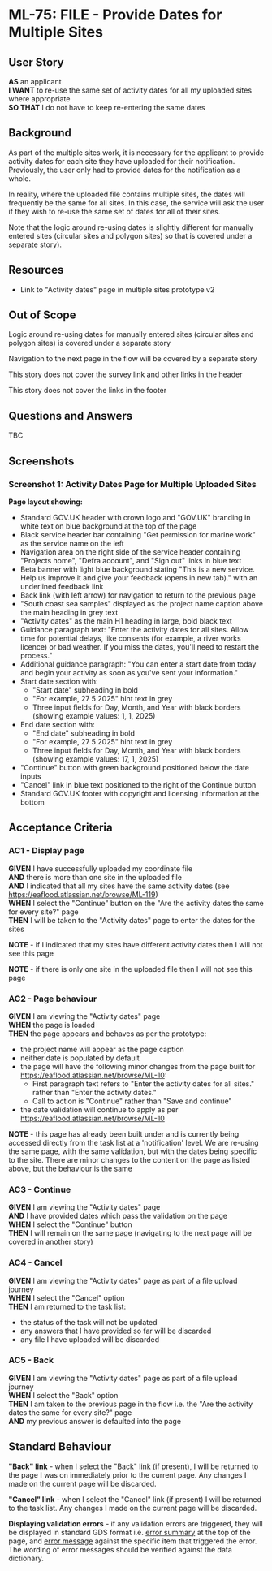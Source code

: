# ML-75: FILE - Provide Dates for Multiple Sites

## User Story

**AS** an applicant  
**I WANT** to re-use the same set of activity dates for all my uploaded sites where appropriate  
**SO THAT** I do not have to keep re-entering the same dates

## Background

As part of the multiple sites work, it is necessary for the applicant to provide activity dates for each site they have uploaded for their notification. Previously, the user only had to provide dates for the notification as a whole.

In reality, where the uploaded file contains multiple sites, the dates will frequently be the same for all sites. In this case, the service will ask the user if they wish to re-use the same set of dates for all of their sites.

Note that the logic around re-using dates is slightly different for manually entered sites (circular sites and polygon sites) so that is covered under a separate story).

## Resources

- Link to "Activity dates" page in multiple sites prototype v2

## Out of Scope

Logic around re-using dates for manually entered sites (circular sites and polygon sites) is covered under a separate story

Navigation to the next page in the flow will be covered by a separate story

This story does not cover the survey link and other links in the header

This story does not cover the links in the footer

## Questions and Answers

TBC

## Screenshots

### Screenshot 1: Activity Dates Page for Multiple Uploaded Sites

**Page layout showing:**

- Standard GOV.UK header with crown logo and "GOV.UK" branding in white text on blue background at the top of the page
- Black service header bar containing "Get permission for marine work" as the service name on the left
- Navigation area on the right side of the service header containing "Projects home", "Defra account", and "Sign out" links in blue text
- Beta banner with light blue background stating "This is a new service. Help us improve it and give your feedback (opens in new tab)." with an underlined feedback link
- Back link (with left arrow) for navigation to return to the previous page
- "South coast sea samples" displayed as the project name caption above the main heading in grey text
- "Activity dates" as the main H1 heading in large, bold black text
- Guidance paragraph text: "Enter the activity dates for all sites. Allow time for potential delays, like consents (for example, a river works licence) or bad weather. If you miss the dates, you'll need to restart the process."
- Additional guidance paragraph: "You can enter a start date from today and begin your activity as soon as you've sent your information."
- Start date section with:
  - "Start date" subheading in bold
  - "For example, 27 5 2025" hint text in grey
  - Three input fields for Day, Month, and Year with black borders (showing example values: 1, 1, 2025)
- End date section with:
  - "End date" subheading in bold
  - "For example, 27 5 2025" hint text in grey
  - Three input fields for Day, Month, and Year with black borders (showing example values: 17, 1, 2025)
- "Continue" button with green background positioned below the date inputs
- "Cancel" link in blue text positioned to the right of the Continue button
- Standard GOV.UK footer with copyright and licensing information at the bottom

## Acceptance Criteria

### AC1 - Display page

**GIVEN** I have successfully uploaded my coordinate file  
**AND** there is more than one site in the uploaded file  
**AND** I indicated that all my sites have the same activity dates (see https://eaflood.atlassian.net/browse/ML-119)  
**WHEN** I select the "Continue" button on the "Are the activity dates the same for every site?" page  
**THEN** I will be taken to the "Activity dates" page to enter the dates for the sites

**NOTE** - if I indicated that my sites have different activity dates then I will not see this page

**NOTE** - if there is only one site in the uploaded file then I will not see this page

### AC2 - Page behaviour

**GIVEN** I am viewing the "Activity dates" page  
**WHEN** the page is loaded  
**THEN** the page appears and behaves as per the prototype:

- the project name will appear as the page caption
- neither date is populated by default
- the page will have the following minor changes from the page built for https://eaflood.atlassian.net/browse/ML-10:
  - First paragraph text refers to "Enter the activity dates for all sites." rather than "Enter the activity dates."
  - Call to action is "Continue" rather than "Save and continue"
- the date validation will continue to apply as per https://eaflood.atlassian.net/browse/ML-10

**NOTE** - this page has already been built under and is currently being accessed directly from the task list at a 'notification' level. We are re-using the same page, with the same validation, but with the dates being specific to the site. There are minor changes to the content on the page as listed above, but the behaviour is the same

### AC3 - Continue

**GIVEN** I am viewing the "Activity dates" page  
**AND** I have provided dates which pass the validation on the page  
**WHEN** I select the "Continue" button  
**THEN** I will remain on the same page (navigating to the next page will be covered in another story)

### AC4 - Cancel

**GIVEN** I am viewing the "Activity dates" page as part of a file upload journey  
**WHEN** I select the "Cancel" option  
**THEN** I am returned to the task list:

- the status of the task will not be updated
- any answers that I have provided so far will be discarded
- any file I have uploaded will be discarded

### AC5 - Back

**GIVEN** I am viewing the "Activity dates" page as part of a file upload journey  
**WHEN** I select the "Back" option  
**THEN** I am taken to the previous page in the flow i.e. the "Are the activity dates the same for every site?" page  
**AND** my previous answer is defaulted into the page

## Standard Behaviour

**"Back" link** - when I select the "Back" link (if present), I will be returned to the page I was on immediately prior to the current page. Any changes I made on the current page will be discarded.

**"Cancel" link** - when I select the "Cancel" link (if present) I will be returned to the task list. Any changes I made on the current page will be discarded.

**Displaying validation errors** - if any validation errors are triggered, they will be displayed in standard GDS format i.e. [error summary](https://design-system.service.gov.uk/components/error-summary/) at the top of the page, and [error message](https://design-system.service.gov.uk/components/error-message/) against the specific item that triggered the error. The wording of error messages should be verified against the data dictionary.
